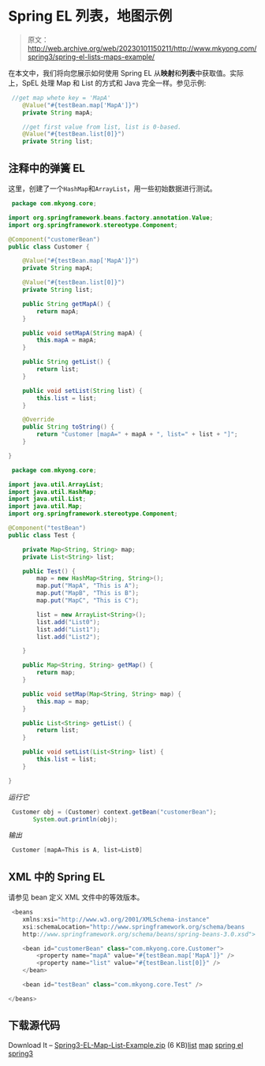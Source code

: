 # Spring EL 列表，地图示例

> 原文：<http://web.archive.org/web/20230101150211/http://www.mkyong.com/spring3/spring-el-lists-maps-example/>

在本文中，我们将向您展示如何使用 Spring EL 从**映射**和**列表**中获取值。实际上，SpEL 处理 Map 和 List 的方式和 Java 完全一样。参见示例:

```java
 //get map whete key = 'MapA'
	@Value("#{testBean.map['MapA']}")
	private String mapA;

	//get first value from list, list is 0-based.
	@Value("#{testBean.list[0]}")
	private String list; 
```

## 注释中的弹簧 EL

这里，创建了一个`HashMap`和`ArrayList`，用一些初始数据进行测试。

```java
 package com.mkyong.core;

import org.springframework.beans.factory.annotation.Value;
import org.springframework.stereotype.Component;

@Component("customerBean")
public class Customer {

	@Value("#{testBean.map['MapA']}")
	private String mapA;

	@Value("#{testBean.list[0]}")
	private String list;

	public String getMapA() {
		return mapA;
	}

	public void setMapA(String mapA) {
		this.mapA = mapA;
	}

	public String getList() {
		return list;
	}

	public void setList(String list) {
		this.list = list;
	}

	@Override
	public String toString() {
		return "Customer [mapA=" + mapA + ", list=" + list + "]";
	}

} 
```

```java
 package com.mkyong.core;

import java.util.ArrayList;
import java.util.HashMap;
import java.util.List;
import java.util.Map;
import org.springframework.stereotype.Component;

@Component("testBean")
public class Test {

	private Map<String, String> map;
	private List<String> list;

	public Test() {
		map = new HashMap<String, String>();
		map.put("MapA", "This is A");
		map.put("MapB", "This is B");
		map.put("MapC", "This is C");

		list = new ArrayList<String>();
		list.add("List0");
		list.add("List1");
		list.add("List2");

	}

	public Map<String, String> getMap() {
		return map;
	}

	public void setMap(Map<String, String> map) {
		this.map = map;
	}

	public List<String> getList() {
		return list;
	}

	public void setList(List<String> list) {
		this.list = list;
	}

} 
```

*运行它*

```java
 Customer obj = (Customer) context.getBean("customerBean");
       System.out.println(obj); 
```

*输出*

```java
 Customer [mapA=This is A, list=List0] 
```

 ## XML 中的 Spring EL

请参见 bean 定义 XML 文件中的等效版本。

```java
 <beans 
	xmlns:xsi="http://www.w3.org/2001/XMLSchema-instance"
	xsi:schemaLocation="http://www.springframework.org/schema/beans
	http://www.springframework.org/schema/beans/spring-beans-3.0.xsd">

	<bean id="customerBean" class="com.mkyong.core.Customer">
		<property name="mapA" value="#{testBean.map['MapA']}" />
		<property name="list" value="#{testBean.list[0]}" />
	</bean>

	<bean id="testBean" class="com.mkyong.core.Test" />

</beans> 
```

 ## 下载源代码

Download It – [Spring3-EL-Map-List-Example.zip](http://web.archive.org/web/20190309055305/http://www.mkyong.com/wp-content/uploads/2011/06/Spring3-EL-Map-List-Example.zip) (6 KB)[list](http://web.archive.org/web/20190309055305/http://www.mkyong.com/tag/list/) [map](http://web.archive.org/web/20190309055305/http://www.mkyong.com/tag/map/) [spring el](http://web.archive.org/web/20190309055305/http://www.mkyong.com/tag/spring-el/) [spring3](http://web.archive.org/web/20190309055305/http://www.mkyong.com/tag/spring3/)







